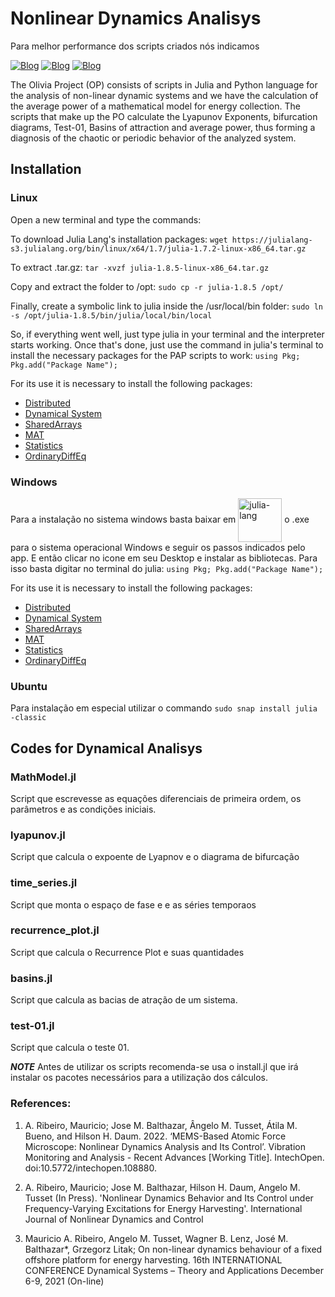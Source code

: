 # Nonlinear Dynamics Analisys
Para melhor performance dos scripts criados nós indicamos

[![Blog](https://img.shields.io/badge/Julia%20Lang-Download-red?style=for-the-badge)](https://julialang.org/)
[![Blog](https://img.shields.io/badge/Ubuntu-Download-orange?style=for-the-badge)](www.ubuntu.org)
[![Blog](https://img.shields.io/badge/Python-Download-blue?style=for-the-badge)](www.python.org)

<p>
The Olivia Project (OP) consists of scripts in Julia and Python language for the analysis of non-linear dynamic systems and we have the calculation of the average power of a mathematical model for energy collection. The scripts that make up the PO calculate the Lyapunov Exponents, bifurcation diagrams, Test-01, Basins of attraction and average power, thus forming a diagnosis of the chaotic or periodic behavior of the analyzed system.
<p/>

## Installation
### Linux
Open a new terminal and type the commands:

To download Julia Lang's installation packages: `wget https://julialang-s3.julialang.org/bin/linux/x64/1.7/julia-1.7.2-linux-x86_64.tar.gz`


To extract .tar.gz:
`tar -xvzf julia-1.8.5-linux-x86_64.tar.gz`
 
Copy and extract the folder to /opt:
  `sudo cp -r julia-1.8.5 /opt/`
 
Finally, create a symbolic link to julia inside the /usr/local/bin folder: `sudo ln -s /opt/julia-1.8.5/bin/julia/local/bin/local`
 
So, if everything went well, just type julia in your terminal and the interpreter starts working. Once that's done, just use the command in julia's terminal to install the necessary packages for the PAP scripts to work: `using Pkg; Pkg.add("Package Name");`

<p> For its use it is necessary to install the following packages:
<ul>
<li><a href="https://docs.julialang.org/en/v1/manual/distributed-computing/">Distributed</a></li>
<li><a href="https://juliadynamics.github.io/DynamicalSystems.jl/dev/">Dynamical System</a></li>
<li><a href="https://docs.julialang.org/en/v1/stdlib/SharedArrays/">SharedArrays</a></li>
<li><a href="https://github.com/JuliaIO/MAT.jl">MAT</a></li>
<li><a href="https://docs.julialang.org/en/v1/stdlib/Statistics/">Statistics</a></li>
<li><a href="https://github.com/SciML/OrdinaryDiffEq.jl">OrdinaryDiffEq</a></li>
</ul>

### Windows
 
 Para a instalação no sistema windows basta baixar em <a href="https://julialang.org/"><img align = "center" alt= "julia-lang" heigth = "50" width="70" src="https://cdn.jsdelivr.net/gh/devicons/devicon/icons/julia/julia-original-wordmark.svg"  style="max-width100%;"/></a> o .exe para o sistema operacional Windows e seguir os passos indicados pelo app. E então clicar no icone em seu Desktop e instalar as bibliotecas. Para isso basta digitar no terminal do julia: `using Pkg; Pkg.add("Package Name");`

<p> For its use it is necessary to install the following packages:
<ul>
<li><a href="https://docs.julialang.org/en/v1/manual/distributed-computing/">Distributed</a></li>
<li><a href="https://juliadynamics.github.io/DynamicalSystems.jl/dev/">Dynamical System</a></li>
<li><a href="https://docs.julialang.org/en/v1/stdlib/SharedArrays/">SharedArrays</a></li>
<li><a href="https://github.com/JuliaIO/MAT.jl">MAT</a></li>
<li><a href="https://docs.julialang.org/en/v1/stdlib/Statistics/">Statistics</a></li>
<li><a href="https://github.com/SciML/OrdinaryDiffEq.jl">OrdinaryDiffEq</a></li>
</ul>
</p>

### Ubuntu

Para instalação em especial utilizar o commando `sudo snap install julia -classic`


## Codes for Dynamical Analisys

### MathModel.jl

Script que escrevesse as equações diferenciais de primeira ordem, os parâmetros e as condições iniciais.

### lyapunov.jl
Script que calcula o expoente de Lyapnov e o diagrama de bifurcação

### time_series.jl
Script que monta o espaço de fase e e as séries temporaos

### recurrence_plot.jl
Script que calcula o Recurrence Plot e suas quantidades

### basins.jl
Script que calcula as bacias de atração de um sistema.

### test-01.jl
Script que calcula o teste 01.


***NOTE***
Antes de utilizar os scripts recomenda-se usa o install.jl que irá instalar os pacotes necessários para a utilização dos cálculos.


### References:
1. A. Ribeiro, Mauricio; Jose M. Balthazar, Ângelo M. Tusset, Átila M. Bueno, and Hilson H. Daum. 2022. ‘MEMS-Based Atomic Force Microscope: Nonlinear Dynamics Analysis and Its Control’. Vibration Monitoring and Analysis - Recent Advances [Working Title]. IntechOpen. doi:10.5772/intechopen.108880.

2. A. Ribeiro, Mauricio; Jose M. Balthazar, Hilson H. Daum, Angelo M. Tusset (In Press). 'Nonlinear Dynamics Behavior and Its Control under Frequency-Varying Excitations for Energy Harvesting'. International Journal of Nonlinear Dynamics and Control

3. Mauricio A. Ribeiro, Angelo M. Tusset, Wagner B. Lenz, José M. Balthazar*, Grzegorz Litak; On non-linear dynamics behaviour of a fixed offshore platform for energy harvesting. 16th INTERNATIONAL CONFERENCE Dynamical Systems – Theory and Applications December 6-9, 2021 (On-line)
